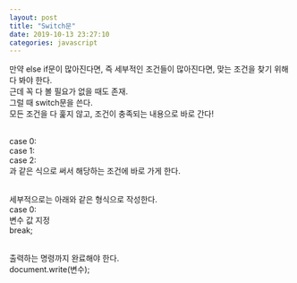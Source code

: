 ```yaml
---
layout: post
title: "Switch문"
date: 2019-10-13 23:27:10
categories: javascript
---
```

만약 else if문이 많아진다면, 즉 세부적인 조건들이 많아진다면, 맞는 조건을 찾기 위해 다 봐야 한다.<br> 근데 꼭 다 볼 필요가 없을 때도 존재.<br> 그럴 때 switch문을 쓴다.<br>
모든 조건을 다 훑지 않고, 조건이 충족되는 내용으로 바로 간다!<br><br>

case 0:<br>
case 1:<br>
case 2:<br>
과 같은 식으로 써서 해당하는 조건에 바로 가게 한다.<br><br>

세부적으로는 아래와 같은 형식으로 작성한다.<br>
case 0:<br>
변수 값 지정<br>
break;<br><br>

출력하는 명령까지 완료해야 한다.<br>
document.write(변수);<br>
